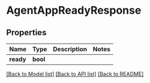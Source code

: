 # AgentAppReadyResponse



## Properties
Name | Type | Description | Notes
------------ | ------------- | ------------- | -------------
**ready** | **bool** |  | 

[[Back to Model list]](../README.md#documentation-for-models) [[Back to API list]](../README.md#documentation-for-api-endpoints) [[Back to README]](../README.md)


